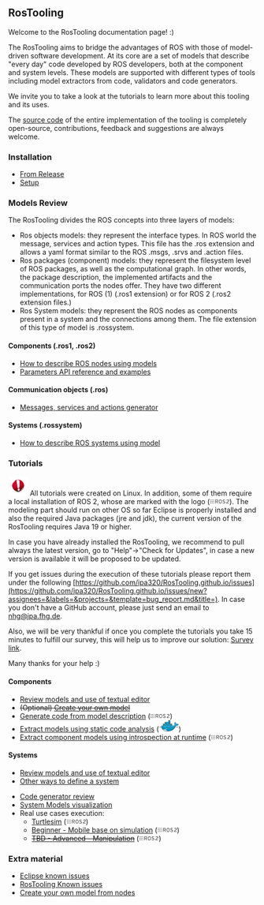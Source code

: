 ## RosTooling

Welcome to the RosTooling documentation page! :)

The RosTooling aims to bridge the advantages of ROS with those of model-driven software development. At its core are a set of models that describe "every day" code developed by ROS developers, both at the component and system levels. These models are supported with different types of tools including model extractors from code, validators and code generators.

We invite you to take a look at the tutorials to learn more about this tooling and its uses.

The [source code](https://github.com/ipa320/RosTooling) of the entire implementation of the tooling is completely open-source, contributions, feedback and suggestions are always welcome. 

### Installation

- [From Release](docu/Installation.md#option-1-using-the-release-version-recommended)
- [Setup](docu/Environment_setup.md#1-switch-to-the-ros-developer-perspective)

### Models Review

The RosTooling divides the ROS concepts into three layers of models:

- Ros objects models: they represent the interface types. In ROS world the message, services and action types. This file has the .ros extension and allows a yaml format similar to the ROS .msgs, .srvs and .action files.
- Ros packages (component) models: they represent the filesystem level of ROS packages, as well as the computational graph. In other words, the package description, the implemented artifacts and the communication ports the nodes offer. They have two different implementations, for ROS (1) (.ros1 extension) or for ROS 2 (.ros2 extension files.) 
- Ros System models: they represent the ROS nodes as components present in a system and the connections among them. The file extension of this type of model is .rossystem.

#### Components (.ros1, .ros2)

- [How to describe ROS nodes using models](docu/RosModelDescription.md)
- [Parameters API reference and examples](docu/ParametersAPI.md)

#### Communication objects (.ros)
- [Messages, services and actions generator](docu/NewCommunicationObjects.md)

#### Systems (.rossystem)
- [How to describe ROS systems using model](docu/RosSystemModelDescription.md)

### Tutorials

![](docu/images/Attention.png) All tutorials were created on Linux. In addition, some of them require a local installation of ROS 2, whose are marked with the logo (![](docu/images/Ros2_logo_mini.png)). The modeling part should run on other OS so far Eclipse is properly installed and also the required Java packages (jre and jdk), the current version of the RosTooling requires Java 19 or higher.

In case you have already installed the RosTooling, we recommend to pull always the latest version, go to "Help"->"Check for Updates", in case a new version is available it will be proposed to be updated.

If you get issues during the execution of these tutorials please report them under the following [https://github.com/ipa320/RosTooling.github.io/issues](https://github.com/ipa320/RosTooling.github.io/issues/new?assignees=&labels=&projects=&template=bug_report.md&title=). In case you don't have a GitHub account, please just send an email to nhg@ipa.fhg.de. 

Also, we will be very thankful if once you complete the tutorials you take 15 minutes to fulfill our survey, this will help us to improve our solution: [Survey link](https://forms.office.com/e/2V5pPwcY7V). 

Many thanks for your help :)




#### Components

- [Review models and use of textual editor](docu/LearnRosModels.md)
- ~~(Optional) [Create your own model](docu/CreateYourModel.md)~~
- [Generate code from model description](docu/rossdl.md) (![](docu/images/Ros2_logo_mini.png))
- [Extract models using static code analysis](docu/StaticCodeAnalyis.md) (![](docu/images/docker_logo.png))
- [Extract component models using introspection at runtime](docu/ros2model.md) (![](docu/images/Ros2_logo_mini.png))

#### Systems

- [Review models and use of textual editor](docu/LearnRosSystemModels.md)
- [Other ways to define a system](docu/LearnRosSystemModels2.md)
<!-- - [Create your own model from nodes](docu/Example_PubSub.md) -->
- [Code generator review](docu/CodeGeneration.md)
- [System Models visualization](docu/SystemModelsVisualization.md)
- Real use cases execution:
  - [Turtlesim](docu/Example_Turtlesim.md) (![](docu/images/Ros2_logo_mini.png))
  - [Beginner - Mobile base on simulation](docu/MobileBase_beginner.md) (![](docu/images/Ros2_logo_mini.png))
  - ~~[TBD - Advanced - Manipulation](docu/Manipulation_advanced.md)~~ (![](docu/images/Ros2_logo_mini.png))

### Extra material

- [Eclipse known issues](docu/eclipse_issues.md)
- [RosTooling Known issues](docu/RosTooling_issues.md)
- [Create your own model from nodes](docu/Example_PubSub.md)